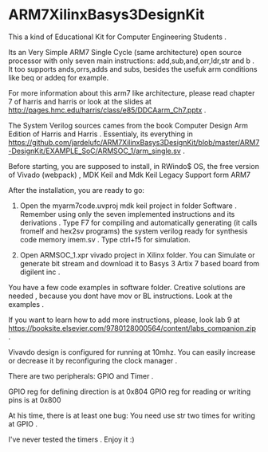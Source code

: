 # ARM7XilinxBasys3DesignKit

This a kind of Educational Kit for Computer Engineering Students .


Its an Very Simple ARM7 Single Cycle  (same architecture) open source processor with only seven main instructions: add,sub,and,orr,ldr,str and b . It too supports ands,orrs,adds and subs, besides the usefuk arm conditions like beq or addeq for example.

For more information about this arm7 like architecture, please read chapter 7 of harris and harris or look at the slides at http://pages.hmc.edu/harris/class/e85/DDCAarm_Ch7.pptx .

The System Verilog sources cames from the book Computer Design Arm Edition of Harris and Harris . Essentialy, its everything in https://github.com/jardelufc/ARM7XilinxBasys3DesignKit/blob/master/ARM7-DesignKit/EXAMPLE_SoC/ARMSOC_1/arm_single.sv .

Before starting, you are supposed to install, in RWindo$ OS, the free version of  Vivado (webpack) , MDK Keil and Mdk Keil Legacy Support form ARM7 

After the installation, you are ready to go:

1. Open the myarm7code.uvproj mdk keil project in folder Software . Remember using only the seven implemented instructions and its derivations . Type F7 for compiling and automatically generating (it calls fromelf and hex2sv programs) the system verilog ready for synthesis code memory imem.sv . Type ctrl+f5 for simulation.

2. Open ARMSOC_1.xpr vivado project in Xilinx folder. You can Simulate or generate bit stream and download it to Basys 3 Artix 7 based board from digilent inc .

You have a few code examples in software folder. Creative solutions are needed , because you dont have mov or BL instructions. Look at the examples .

If you want to learn how to add more instructions, please, look lab 9 at https://booksite.elsevier.com/9780128000564/content/labs_companion.zip .

Vivavdo design is configured for running at 10mhz. You can easily increase or decrease it by reconfiguring the clock manager .

There are two peripherals: GPIO and Timer .

GPIO reg for defining direction is at 0x804 
GPIO reg for reading or writing pins is at 0x800

At his time, there is at least one bug: You need use str two times for writing at GPIO .

I've never tested the timers . Enjoy it :) 
